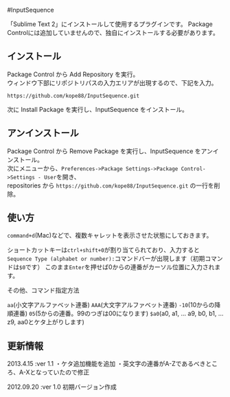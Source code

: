 #InputSequence

「Sublime Text 2」にインストールして使用するプラグインです。
Package Controlには追加していませんので、独自にインストールする必要があります。

## インストール
Package Control から Add Repository を実行。  
ウィンドウ下部にリポジトリパスの入力エリアが出現するので、下記を入力。  

    https://github.com/kope88/InputSequence.git

次に Install Package を実行し、InputSequence をインストール。

## アンインストール
Package Control から Remove Package を実行し、InputSequence をアンインストール。  
次にメニューから、`Preferences->Package Settings->Package Control->Settings - User`を開き、  
repositories から `https://github.com/kope88/InputSequence.git` の一行を削除。

## 使い方
`command+d`(Mac)などで、複数キャレットを表示させた状態にしておきます。

ショートカットキーは`ctrl+shift+0`が割り当てられており、入力すると`Sequence Type (alphabet or number):`コマンドバーが出現します（初期コマンドは`$0`です）
このまま`Enter`を押せば0からの連番がカーソル位置に入力されます。

その他、コマンド指定方法

`aa`(小文字アルファベット連番)
`AAA`(大文字アルファベット連番)
`-10`(10からの降順連番)
`05`(5からの連番。99のつぎは00になります)
`$a0`(a0, a1, ... a9, b0, b1, ... z9, aa0とケタ上がりします)


## 更新情報
2013.4.15 :ver 1.1
・ケタ追加機能を追加
・英文字の連番がA-Zであるべきところ、A-Xとなっていたので修正


2012.09.20 :ver 1.0
初期バージョン作成